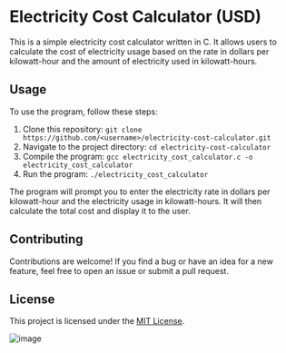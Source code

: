 # Electricity Cost Calculator (USD)

This is a simple electricity cost calculator written in C. It allows users to calculate the cost of electricity usage based on the rate in dollars per kilowatt-hour and the amount of electricity used in kilowatt-hours.

## Usage

To use the program, follow these steps:

1. Clone this repository: `git clone https://github.com/<username>/electricity-cost-calculator.git`
2. Navigate to the project directory: `cd electricity-cost-calculator`
3. Compile the program: `gcc electricity_cost_calculator.c -o electricity_cost_calculator`
4. Run the program: `./electricity_cost_calculator`

The program will prompt you to enter the electricity rate in dollars per kilowatt-hour and the electricity usage in kilowatt-hours. It will then calculate the total cost and display it to the user.

## Contributing

Contributions are welcome! If you find a bug or have an idea for a new feature, feel free to open an issue or submit a pull request.

## License

This project is licensed under the [MIT License](LICENSE).

![image](https://user-images.githubusercontent.com/127565745/235307793-983cdf7d-1eb7-49db-a55d-1be27604b9b6.png)
